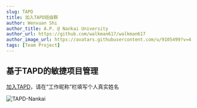 ```yaml
---
slug: TAPD
title: 加入TAPD班级群
author: Wenxuan Shi
author_title: A.P. @ Nankai University
author_url: https://github.com/walkman617/walkman617
author_image_url: https://avatars.githubusercontent.com/u/9105499?v=4
tags: [Team Project]
---
```



## 基于TAPD的敏捷项目管理
[加入TAPD](https://www.tapd.cn/invite_confirms/link_invite_activate?token=ab269fb5d230e24de9a180eb92b5d250)，请在“工作昵称”栏填写个人真实姓名  

![TAPD-Nankai](/img/tutorial/tapd-invite.jpg)  
